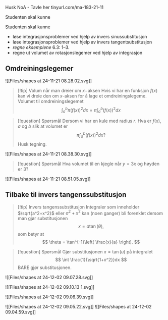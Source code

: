 Husk NoA - Tavle her 
tinyurl.com/ma-183-21-11

Studenten skal kunne

Studenten skal kunne
- løse integrasjonsproblemer ved hjelp av invers sinussubstitusjon 
- løse integrasjonsproblemer ved hjelp av invers tangentsubstitusjon
- _regne eksemplene_ 6.3: 1–3. 
- regne ut volumet av rotasjonslegemer ved hjelp av integrasjon 

## Omdreiningslegemer

![[Files/shapes at 24-11-21 08.28.02.svg]]


> [!tip] Volum når man dreier om $x-$aksen 
>Hvis vi har en funksjon $f(x)$ kan vi dreie den om $x$-aksen for å lage et omdreiningslegeme. Volumet til omdreiningslegemet 
> $$
> \int_a^b \pi (f(x))^2 dx = \pi \int_a^b (f(x))^2 dx
> $$


> [!question] Spørsmål 
> Dersom vi har en kule med radius $r$. Hva er $f(x)$, $a$ og $b$ slik at volumet er
> $$
> \pi \int_a^b (f(x))^2dx?
> $$
> Husk tegning.

![[Files/shapes at 24-11-21 08.38.30.svg]]



> [!question] Spørsmål 
> Hva volumet til en kjegle når $y=3x$ og høyden er 3?

![[Files/shapes at 24-11-21 08.51.05.svg]]
## Tilbake til invers tangenssubstitusjon


> [!tip] Invers tangenssubstitusjon
> Integraler som inneholder $\sqrt{a^2+x^2}$ eller $a^2+x^2$ kan (noen ganger) bli forenklet dersom man gjør substitusjonen 
> $$
> x = a \tan(\theta),
> $$ 
> som betyr at
> $$
> \theta = \tan^{-1}\left( \frac{x}{a} \right).
> $$

> [!question] Spørsmål 
> Gjør substitusjonen $x=\tan(u)$ på integralet
> $$
> \int \frac{1}{\sqrt{1+x^2}}dx
> $$
> BARE gjør substitusjonen. 


![[Files/shapes at 24-12-02 09.07.28.svg]]

![[Files/shapes at 24-12-02 09.10.13 1.svg]]

![[Files/shapes at 24-12-02 09.06.39.svg]]


![[Files/shapes at 24-12-02 09.05.22.svg]]
![[Files/shapes at 24-12-02 09.04.59.svg]]